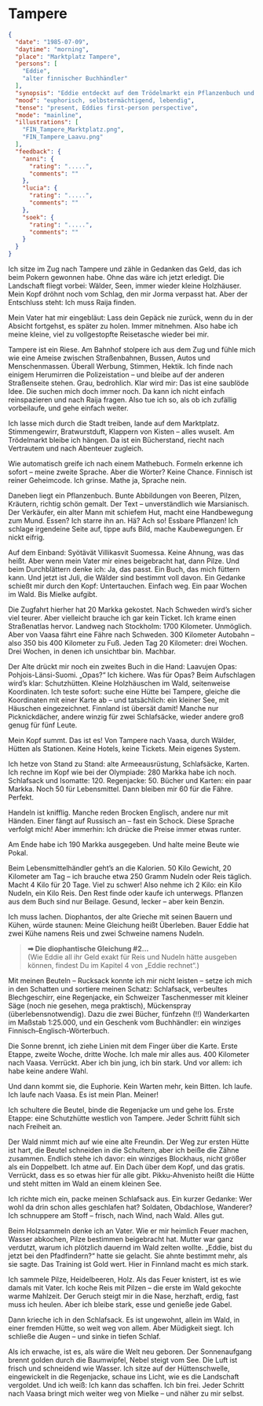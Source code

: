 # Tampere

```json
{
  "date": "1985-07-09",
  "daytime": "morning",
  "place": "Marktplatz Tampere",
  "persons": [
    "Eddie",
    "alter finnischer Buchhändler"
  ],
  "synopsis": "Eddie entdeckt auf dem Trödelmarkt ein Pflanzenbuch und einen Laavu-Führer, entwickelt einen Plan: zu Fuß nach Vaasa, mit Hütten und Proviant. Sie kauft Ausrüstung und rechnet mit großer Euphorie ihre Route durch.",
  "mood": "euphorisch, selbstermächtigend, lebendig",
  "tense": "present, Eddies first-person perspective",
  "mode": "mainline",
  "illustrations": [
    "FIN_Tampere_Marktplatz.png",
    "FIN_Tampere_Laavu.png"
  ],
  "feedback": {
    "anni": {
      "rating": ".....",
      "comments": ""
    },
    "lucia": {
      "rating": ".....",
      "comments": ""
    },
    "soek": {
      "rating": ".....",
      "comments": ""
    }
  }
}
```

Ich sitze im Zug nach Tampere und zähle in Gedanken das Geld, das ich beim
Pokern gewonnen habe. Ohne das wäre ich jetzt erledigt. Die Landschaft fliegt
vorbei: Wälder, Seen, immer wieder kleine Holzhäuser. Mein Kopf dröhnt noch vom
Schlag, den mir Jorma verpasst hat. Aber der Entschluss steht: Ich muss Raija
finden.

Mein Vater hat mir eingebläut: Lass dein Gepäck nie zurück, wenn du in der
Absicht fortgehst, es später zu holen. Immer mitnehmen. Also habe ich meine
kleine, viel zu vollgestopfte Reisetasche wieder bei mir.

Tampere ist ein Riese. Am Bahnhof stolpere ich aus dem Zug und fühle mich wie
eine Ameise zwischen Straßenbahnen, Bussen, Autos und Menschenmassen. Überall
Werbung, Stimmen, Hektik. Ich finde nach einigem Herumirren die Polizeistation –
und bleibe auf der anderen Straßenseite stehen. Grau, bedrohlich. Klar wird mir:
Das ist eine saublöde Idee. Die suchen mich doch immer noch. Da kann ich nicht
einfach reinspazieren und nach Raija fragen. Also tue ich so, als ob ich
zufällig vorbeilaufe, und gehe einfach weiter.

Ich lasse mich durch die Stadt treiben, lande auf dem Marktplatz. Stimmengewirr,
Bratwurstduft, Klappern von Kisten – alles wuselt. Am Trödelmarkt bleibe ich
hängen. Da ist ein Bücherstand, riecht nach Vertrautem und nach Abenteuer
zugleich.

Wie automatisch greife ich nach einem Mathebuch. Formeln erkenne ich sofort –
meine zweite Sprache. Aber die Wörter? Keine Chance. Finnisch ist reiner
Geheimcode. Ich grinse. Mathe ja, Sprache nein.

Daneben liegt ein Pflanzenbuch. Bunte Abbildungen von Beeren, Pilzen, Kräutern,
richtig schön gemalt. Der Text – unverständlich wie Marsianisch. Der Verkäufer,
ein alter Mann mit schiefem Hut, macht eine Handbewegung zum Mund. Essen? Ich
starre ihn an. Hä? Ach so! Essbare Pflanzen! Ich schlage irgendeine Seite auf,
tippe aufs Bild, mache Kaubewegungen. Er nickt eifrig.

Auf dem Einband: Syötävät Villikasvit Suomessa. Keine Ahnung, was das heißt.
Aber wenn mein Vater mir eines beigebracht hat, dann Pilze. Und beim
Durchblättern denke ich: Ja, das passt. Ein Buch, das mich füttern kann. Und
jetzt ist Juli, die Wälder sind bestimmt voll davon. Ein Gedanke schießt mir
durch den Kopf: Untertauchen. Einfach weg. Ein paar Wochen im Wald. Bis Mielke
aufgibt.

Die Zugfahrt hierher hat 20 Markka gekostet. Nach Schweden wird’s sicher viel
teurer. Aber vielleicht brauche ich gar kein Ticket. Ich krame einen
Straßenatlas hervor. Landweg nach Stockholm: 1700 Kilometer. Unmöglich. Aber von
Vaasa fährt eine Fähre nach Schweden. 300 Kilometer Autobahn – also 350 bis 400
Kilometer zu Fuß. Jeden Tag 20 Kilometer: drei Wochen. Drei Wochen, in denen ich
unsichtbar bin. Machbar.

Der Alte drückt mir noch ein zweites Buch in die Hand: Laavujen Opas:
Pohjois-Länsi-Suomi. „Opas?“ Ich kichere. Was für Opas? Beim Aufschlagen wird’s
klar: Schutzhütten. Kleine Holzhäuschen im Wald, seitenweise Koordinaten. Ich
teste sofort: suche eine Hütte bei Tampere, gleiche die Koordinaten mit einer
Karte ab – und tatsächlich: ein kleiner See, mit Häuschen eingezeichnet.
Finnland ist übersät damit! Manche nur Picknickdächer, andere winzig für zwei
Schlafsäcke, wieder andere groß genug für fünf Leute.

Mein Kopf summt. Das ist es! Von Tampere nach Vaasa, durch Wälder, Hütten als
Stationen. Keine Hotels, keine Tickets. Mein eigenes System.

Ich hetze von Stand zu Stand: alte Armeeausrüstung, Schlafsäcke, Karten. Ich
rechne im Kopf wie bei der Olympiade: 280 Markka habe ich noch. Schlafsack und
Isomatte: 120. Regenjacke: 50. Bücher und Karten: ein paar Markka. Noch 50 für
Lebensmittel. Dann bleiben mir 60 für die Fähre. Perfekt.

Handeln ist knifflig. Manche reden Brocken Englisch, andere nur mit Händen.
Einer fängt auf Russisch an – fast ein Schock. Diese Sprache verfolgt mich! Aber
immerhin: Ich drücke die Preise immer etwas runter.

Am Ende habe ich 190 Markka ausgegeben. Und halte meine Beute wie Pokal.

Beim Lebensmittelhändler geht’s an die Kalorien. 50 Kilo Gewicht, 20 Kilometer
am Tag – ich brauche etwa 250 Gramm Nudeln oder Reis täglich. Macht 4 Kilo für
20 Tage. Viel zu schwer! Also nehme ich 2 Kilo: ein Kilo Nudeln, ein Kilo Reis.
Den Rest finde oder kaufe ich unterwegs. Pflanzen aus dem Buch sind nur Beilage.
Gesund, lecker – aber kein Benzin.

Ich muss lachen. Diophantos, der alte Grieche mit seinen Bauern und Kühen, würde
staunen: Meine Gleichung heißt Überleben. Bauer Eddie hat zwei Kühe namens Reis
und zwei Schweine namens Nudeln.

> **➡ Die diophantische Gleichung #2...**\
> (Wie Eddie all ihr Geld exakt für Reis und Nudeln hätte ausgeben können, findest Du im Kapitel 4 von „Eddie rechnet“.)

Mit meinen Beuteln – Rucksack konnte ich mir nicht leisten – setze ich mich in
den Schatten und sortiere meinen Schatz: Schlafsack, verbeultes Blechgeschirr,
eine Regenjacke, ein Schweizer Taschenmesser mit kleiner Säge (noch nie gesehen,
mega praktisch), Mückenspray (überlebensnotwendig). Dazu die zwei Bücher,
fünfzehn (!!) Wanderkarten im Maßstab 1:25.000, und ein Geschenk vom
Buchhändler: ein winziges Finnisch–Englisch-Wörterbuch.

Die Sonne brennt, ich ziehe Linien mit dem Finger über die Karte. Erste Etappe,
zweite Woche, dritte Woche. Ich male mir alles aus. 400 Kilometer nach Vaasa.
Verrückt. Aber ich bin jung, ich bin stark. Und vor allem: ich habe keine andere
Wahl.

Und dann kommt sie, die Euphorie. Kein Warten mehr, kein Bitten. Ich laufe. Ich
laufe nach Vaasa. Es ist mein Plan. Meiner!

Ich schultere die Beutel, binde die Regenjacke um und gehe los. Erste Etappe:
eine Schutzhütte westlich von Tampere. Jeder Schritt fühlt sich nach Freiheit
an.

Der Wald nimmt mich auf wie eine alte Freundin. Der Weg zur ersten Hütte ist
hart, die Beutel schneiden in die Schultern, aber ich beiße die Zähne zusammen.
Endlich stehe ich davor: ein winziges Blockhaus, nicht größer als ein
Doppelbett. Ich atme auf. Ein Dach über dem Kopf, und das gratis. Verrückt, dass
es so etwas hier für alle gibt. Pikku-Ahvenisto heißt die Hütte und steht mitten
im Wald an einem kleinen See.

Ich richte mich ein, packe meinen Schlafsack aus. Ein kurzer Gedanke: Wer wohl
da drin schon alles geschlafen hat? Soldaten, Obdachlose, Wanderer? Ich
schnuppere am Stoff – frisch, nach Wind, nach Wald. Alles gut.

Beim Holzsammeln denke ich an Vater. Wie er mir heimlich Feuer machen, Wasser
abkochen, Pilze bestimmen beigebracht hat. Mutter war ganz verdutzt, warum ich
plötzlich dauernd im Wald zelten wollte. „Eddie, bist du jetzt bei den
Pfadfindern?“ hatte sie gelacht. Sie ahnte bestimmt mehr, als sie sagte. Das
Training ist Gold wert. Hier in Finnland macht es mich stark.

Ich sammele Pilze, Heidelbeeren, Holz. Als das Feuer knistert, ist es wie damals
mit Vater. Ich koche Reis mit Pilzen – die erste im Wald gekochte warme
Mahlzeit. Der Geruch steigt mir in die Nase, herzhaft, erdig, fast muss ich
heulen. Aber ich bleibe stark, esse und genieße jede Gabel.

Dann krieche ich in den Schlafsack. Es ist ungewohnt, allein im Wald, in einer
fremden Hütte, so weit weg von allem. Aber Müdigkeit siegt. Ich schließe die
Augen – und sinke in tiefen Schlaf.

Als ich erwache, ist es, als wäre die Welt neu geboren. Der Sonnenaufgang brennt
golden durch die Baumwipfel, Nebel steigt vom See. Die Luft ist frisch und
schneidend wie Wasser. Ich sitze auf der Hüttenschwelle, eingewickelt in die
Regenjacke, schaue ins Licht, wie es die Landschaft vergoldet. Und ich weiß: Ich
kann das schaffen. Ich bin frei. Jeder Schritt nach Vaasa bringt mich weiter weg
von Mielke – und näher zu mir selbst.
